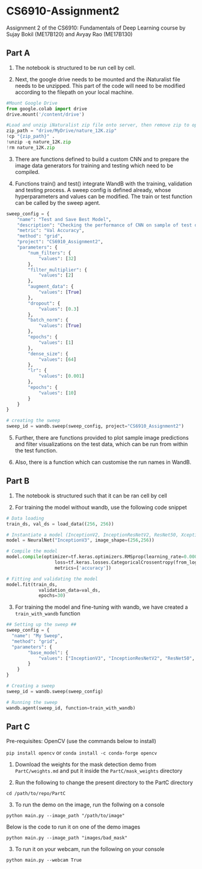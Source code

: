 # CS6910-Assignment2
Assignment 2 of the CS6910: Fundamentals of Deep Learning course by Sujay Bokil (ME17B120) and Avyay Rao (ME17B130)

## Part A

1. The notebook is structured to be run cell by cell.

2. Next, the google drive needs to be mounted and the iNaturalist file needs to be unzipped. This part of the code will need to be modified according to the filepath on your local machine.

```python
#Mount Google Drive
from google.colab import drive
drive.mount('/content/drive')

#Load and unzip iNaturalist zip file onto server, then remove zip to optimize performance
zip_path = "drive/MyDrive/nature_12K.zip"
!cp "{zip_path}" .
!unzip -q nature_12K.zip
!rm nature_12K.zip
```
3. There are functions defined to build a custom CNN and to prepare the image data generators for training and testing which need to be compiled.

4. Functions train() and test() integrate WandB with the training, validation and testing process. A sweep config is defined already, whose hyperparameters and values can be modified. The train or test function can be called by the sweep agent.

```python
sweep_config = {
    "name": "Test and Save Best Model",
    "description": "Checking the performance of CNN on sample of test data",
    "metric": "Val Accuracy",
    "method": "grid",
    "project": "CS6910_Assignment2",
    "parameters": {
        "num_filters": {
            "values": [32]
        },
        "filter_multiplier": {
            "values": [2]
        },
        "augment_data": {
            "values": [True]
        },
        "dropout": {
            "values": [0.3]
        },
        "batch_norm": {
            "values": [True]
        },
        "epochs": {
            "values": [1]
        },
        "dense_size": {
            "values": [64]
        },
        "lr": {
            "values": [0.001]
        },
        "epochs": {
            "values": [10]
        }
    }
}

# creating the sweep
sweep_id = wandb.sweep(sweep_config, project="CS6910_Assignment2")
```

5. Further, there are functions provided to plot sample image predictions and filter visualizations on the test data, which can be run from within the test function.

6. Also, there is a function which can customise the run names in WandB.

## Part B

1. The notebook is structured such that it can be ran cell by cell

2. For training the model without wandb, use the following code snippet

```python
# Data loading
train_ds, val_ds = load_data((256, 256))

# Instantiate a model (InceptionV2, InceptionResNetV2, ResNet50, Xception)
model = NeuralNet("InceptionV3", image_shape=(256,256))

# Compile the model 
model.compile(optimizer=tf.keras.optimizers.RMSprop(learning_rate=0.0001),
                  loss=tf.keras.losses.CategoricalCrossentropy(from_logits=True),
                  metrics=['accuracy']) 

# Fitting and validating the model
model.fit(train_ds, 
            validation_data=val_ds,
            epochs=30)
```

3. For training the model and fine-tuning with wandb, we have created a `train_with_wandb` function

```python
## Setting up the sweep ##
sweep_config = {
  "name": "My Sweep",
  "method": "grid",
  "parameters": {
        "base_model": {
            "values": ["InceptionV3", "InceptionResNetV2", "ResNet50", "Xception"]
        }
    }
}

# Creating a sweep
sweep_id = wandb.sweep(sweep_config)

# Running the sweep
wandb.agent(sweep_id, function=train_with_wandb)
```

## Part C

Pre-requisites: OpenCV (use the commands below to install)

`pip install opencv` or `conda install -c conda-forge opencv`

1. Download the weights for the mask detection demo from `PartC/weights.md` and put it inside the `PartC/mask_weights` directory

2. Run the following to change the present directory to the PartC directory

```
cd /path/to/repo/PartC
```

3. To run the demo on the image, run the follwing on a console

```
python main.py --image_path "/path/to/image"
````

Below is the code to run it on one of the demo images

```
python main.py --image_path "images/bad_mask"
```

3. To run it on your webcam, run the following on your console

```
python main.py --webcam True
```

